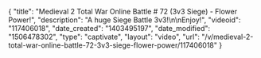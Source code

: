 {
    "title": "Medieval 2 Total War Online Battle # 72 (3v3 Siege) - Flower Power!",
    "description": "A huge Siege Battle 3v3!\n\nEnjoy!",
    "videoid": "117406018",
    "date_created": "1403495197",
    "date_modified": "1506478302",
    "type": "captivate",
    "layout": "video",
    "url": "\/v\/medieval-2-total-war-online-battle-72-3v3-siege-flower-power\/117406018"
}